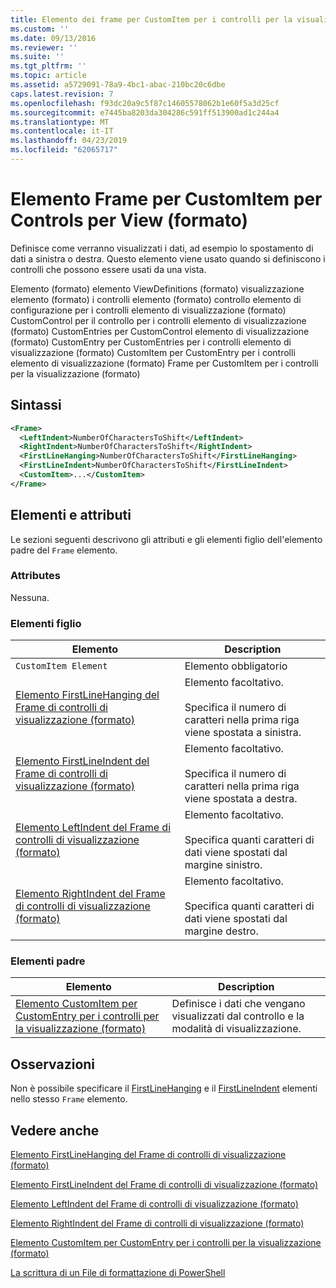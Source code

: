 ```yaml
---
title: Elemento dei frame per CustomItem per i controlli per la visualizzazione (formato) | Microsoft Docs
ms.custom: ''
ms.date: 09/13/2016
ms.reviewer: ''
ms.suite: ''
ms.tgt_pltfrm: ''
ms.topic: article
ms.assetid: a5729091-78a9-4bc1-abac-210bc20c6dbe
caps.latest.revision: 7
ms.openlocfilehash: f93dc20a9c5f87c14605578062b1e60f5a3d25cf
ms.sourcegitcommit: e7445ba8203da304286c591ff513900ad1c244a4
ms.translationtype: MT
ms.contentlocale: it-IT
ms.lasthandoff: 04/23/2019
ms.locfileid: "62065717"
---
```

# <a name="frame-element-for-customitem-for-controls-for-view-format"></a>Elemento Frame per CustomItem per Controls per View (formato)

Definisce come verranno visualizzati i dati, ad esempio lo spostamento di dati a sinistra o destra. Questo elemento viene usato quando si definiscono i controlli che possono essere usati da una vista.

Elemento (formato) elemento ViewDefinitions (formato) visualizzazione elemento (formato) i controlli elemento (formato) controllo elemento di configurazione per i controlli elemento di visualizzazione (formato) CustomControl per il controllo per i controlli elemento di visualizzazione (formato) CustomEntries per CustomControl elemento di visualizzazione (formato) CustomEntry per CustomEntries per i controlli elemento di visualizzazione (formato) CustomItem per CustomEntry per i controlli elemento di visualizzazione (formato) Frame per CustomItem per i controlli per la visualizzazione (formato)

## <a name="syntax"></a>Sintassi

```xml
<Frame>
  <LeftIndent>NumberOfCharactersToShift</LeftIndent>
  <RightIndent>NumberOfCharactersToShift</RightIndent>
  <FirstLineHanging>NumberOfCharactersToShift</FirstLineHanging>
  <FirstLineIndent>NumberOfCharactersToShift</FirstLineIndent>
  <CustomItem>...</CustomItem>
</Frame>
```

## <a name="attributes-and-elements"></a>Elementi e attributi

Le sezioni seguenti descrivono gli attributi e gli elementi figlio dell'elemento padre del `Frame` elemento.

### <a name="attributes"></a>Attributes

Nessuna.

### <a name="child-elements"></a>Elementi figlio

|Elemento|Description|
|-------------|-----------------|
|`CustomItem Element`|Elemento obbligatorio|
|[Elemento FirstLineHanging del Frame di controlli di visualizzazione (formato)](./firstlinehanging-element-for-frame-for-controls-for-view-format.md)|Elemento facoltativo.<br /><br /> Specifica il numero di caratteri nella prima riga viene spostata a sinistra.|
|[Elemento FirstLineIndent del Frame di controlli di visualizzazione (formato)](./firstlineindent-element-for-frame-for-controls-for-view-format.md)|Elemento facoltativo.<br /><br /> Specifica il numero di caratteri nella prima riga viene spostata a destra.|
|[Elemento LeftIndent del Frame di controlli di visualizzazione (formato)](./leftindent-element-for-frame-for-controls-for-view-format.md)|Elemento facoltativo.<br /><br /> Specifica quanti caratteri di dati viene spostati dal margine sinistro.|
|[Elemento RightIndent del Frame di controlli di visualizzazione (formato)](./rightindent-element-for-frame-for-controls-for-view-format.md)|Elemento facoltativo.<br /><br /> Specifica quanti caratteri di dati viene spostati dal margine destro.|

### <a name="parent-elements"></a>Elementi padre

|Elemento|Description|
|-------------|-----------------|
|[Elemento CustomItem per CustomEntry per i controlli per la visualizzazione (formato)](./customitem-element-for-customentry-for-controls-for-view-format.md)|Definisce i dati che vengano visualizzati dal controllo e la modalità di visualizzazione.|

## <a name="remarks"></a>Osservazioni

Non è possibile specificare il [FirstLineHanging](./firstlinehanging-element-for-frame-for-controls-for-view-format.md) e il [FirstLineIndent](./firstlineindent-element-for-frame-for-controls-for-view-format.md) elementi nello stesso `Frame` elemento.

## <a name="see-also"></a>Vedere anche

[Elemento FirstLineHanging del Frame di controlli di visualizzazione (formato)](./firstlinehanging-element-for-frame-for-controls-for-view-format.md)

[Elemento FirstLineIndent del Frame di controlli di visualizzazione (formato)](./firstlineindent-element-for-frame-for-controls-for-view-format.md)

[Elemento LeftIndent del Frame di controlli di visualizzazione (formato)](./leftindent-element-for-frame-for-controls-for-view-format.md)

[Elemento RightIndent del Frame di controlli di visualizzazione (formato)](./rightindent-element-for-frame-for-controls-for-view-format.md)

[Elemento CustomItem per CustomEntry per i controlli per la visualizzazione (formato)](./customitem-element-for-customentry-for-controls-for-view-format.md)

[La scrittura di un File di formattazione di PowerShell](./writing-a-powershell-formatting-file.md)
